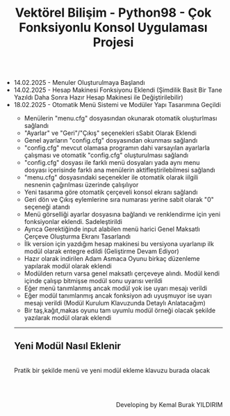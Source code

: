 <div align="center" id="title">
    <h1>Vektörel Bilişim - Python98 - Çok Fonksiyonlu Konsol Uygulaması Projesi</h1>
</div>
<br>
<br>
<div align="left" id="workflow">
    <ul>
    <li>14.02.2025 - Menuler Oluşturulmaya Başlandı</li>
    <li>14.02.2025 - Hesap Makinesi Fonksiyonu Eklendi (Şimdilik Basit Bir Tane Yazıldı Daha Sonra Hazır Hesap Makinesi ile Değiştirilebilir)</li>
    <li>18.02.2025 - Otomatik Menü Sistemi ve Modüler Yapı Tasarımına Geçildi</li>
    <ul>
    <li>Menülerin "menu.cfg" dosyasından okunarak otomatik oluşturlması sağlandı</li>
    <li>"Ayarlar" ve "Geri"/"Çıkış" seçenekleri sSabit Olarak Eklendi</li>
    <li>Genel ayarların "config.cfg" dosyasından okunması sağlandı</li>
    <li>"config.cfg" mevcut olamasa programın dahi varsayılan ayarlarla çalışması ve otomatik "config.cfg" oluşturulması sağlandı</li>
    <li>"config.cfg" dosyası ile farklı menü dosyaları yada aynı menu dosyası içerisinde farklı ana menülerin aktifleştirilebilmesi sağlandı</li>
    <li>"menu.cfg" dosyasındaki seçenekler ile otomatik olarak iilgili nesnenin çağırılması üzerinde çalışılıyor</li>
    <li>Yeni tasarıma göre otomatik çerçeveli konsol ekranı sağlandı</li>
    <li>Geri dön ve Çıkış eylemlerine sıra numarası yerine sabit olarak "0" seçeneği atandı</li>
    <li>Menü görselliği ayarlar dosyasına bağlandı ve renklendirme için yeni fonksiyonlar eklendi. Sadeleştirildi</li>
    <li>Ayrıca Gerektiğinde input alabilen menü harici Genel Maksatlı Çerçeve Oluşturma Ekranı Tasarlandı</li>
    <li>İlk version için yazdığım hesap makinesi bu versiyona uyarlanıp ilk modül olarak entegre edildi (Geliştirme Devam Ediyor)</li>
    <li>Hazır olarak indirilen Adam Asmaca Oyunu birkaç düzenleme yapılarak modül olarak eklendi</li>
    <li>Modülden return varsa genel maksatlı çerçeveye alındı. Modül kendi içinde çalışıp bitmişse modül sonu uyarısı verildi</li>
    <li>Eğer menü tanımlanmış ancak modül yok ise uyarı mesajı verildi</li>
    <li>Eğer modül tanımlanmış ancak fonksiyon adı uyuşmuyor ise uyarı mesajı verildi (Modül Kurulum Klavuzunda Detaylı Anlatacağım)</li>
    <li>Bir taş,kağıt,makas oyunu tam uyumlu modül örneği olacak şekilde yazılarak modül olarak eklendi</li>
    </ul>

<hr>
    <h2>Yeni Modül Nasıl Eklenir</h2>
<br>
Pratik bir şekilde menü ve yeni modül ekleme klavuzu burada olacak
<br>

</div>
<br>
<br>
<p align="right">Developing by Kemal Burak YILDIRIM</p>